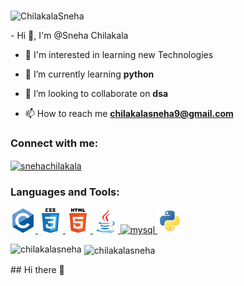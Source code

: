 <h1 align="center"></h1><p align="left"> <img src="https://komarev.com/ghpvc/?username=ChilakalaSneha&label=Profile%20views&color=0e75b6&style=flat" alt="ChilakalaSneha" /> </p>  
-    Hi 👋, I'm @Sneha Chilakala

-  👀 I'm interested in learning new Technologies

- 🌱 I’m currently learning **python**

- 👯 I’m looking to collaborate on **dsa**

- 📫 How to reach me **chilakalasneha9@gmail.com**

<h3 align="left">Connect with me:</h3>
<p align="left">
<a href="https://linkedin.com/in/snehachilakala" target="blank"><img align="center" src="https://raw.githubusercontent.com/rahuldkjain/github-profile-readme-generator/master/src/images/icons/Social/linked-in-alt.svg" alt="snehachilakala" height="30" width="40" /></a>
</p>

<h3 align="left">Languages and Tools:</h3>
<p align="left"> <a href="https://www.cprogramming.com/" target="_blank" rel="noreferrer"> <img src="https://raw.githubusercontent.com/devicons/devicon/master/icons/c/c-original.svg" alt="c" width="40" height="40"/> </a> <a href="https://www.w3schools.com/css/" target="_blank" rel="noreferrer"> <img src="https://raw.githubusercontent.com/devicons/devicon/master/icons/css3/css3-original-wordmark.svg" alt="css3" width="40" height="40"/> </a> <a href="https://www.w3.org/html/" target="_blank" rel="noreferrer"> <img src="https://raw.githubusercontent.com/devicons/devicon/master/icons/html5/html5-original-wordmark.svg" alt="html5" width="40" height="40"/> </a> <a href="https://www.java.com" target="_blank" rel="noreferrer"> <img src="https://raw.githubusercontent.com/devicons/devicon/master/icons/java/java-original.svg" alt="java" width="40" height="40"/> </a> <a href="https://www.mysql.com/" target="_blank" rel="noreferrer"> <img src="https://raw.gitubusercontent.com/devicons/devicon/master/icons/mysql/mysql-original-wordmark.svg" alt="mysql" width="40" height="40"/> </a> <a href="https://www.python.org" target="_blank" rel="noreferrer"> <img src="https://raw.githubusercontent.com/devicons/devicon/master/icons/python/python-original.svg" alt="python" width="40" height="40"/> </a> </p>

<p><img align="left" src="https://github-readme-stats.vercel.app/api/top-langs?username=chilakalasneha&show_icons=true&locale=en&layout=compact" alt="chilakalasneha" /></p>

<p>&nbsp;<img align="center" src="https://github-readme-stats.vercel.app/api?username=chilakalasneha&show_icons=true&locale=en" alt="chilakalasneha" /></p>
## Hi there 👋

<!--
**ChilakalaSneha/ChilakalaSneha** is a ✨ _special_ ✨ repository because its `README.md` (this file) appears on your GitHub profile.

Here are some ideas to get you started:

- 🔭 I’m currently working on ...
- 🌱 I’m currently learning ...
- 👯 I’m looking to collaborate on ...
- 🤔 I’m looking for help with ...
- 💬 Ask me about ...
- 📫 How to reach me: ...
- 😄 Pronouns: ...
- ⚡ Fun fact: ...
-->
